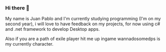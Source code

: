 ### Hi there 👋

<!--
**juanpdoss/juanpdoss** is a ✨ _special_ ✨ repository because its `README.md` (this file) appears on your GitHub profile.

Here are some ideas to get you started:

- 🔭 I’m currently working on ...
- 🌱 I’m currently learning ...
- 👯 I’m looking to collaborate on ...
- 🤔 I’m looking for help with ...
- 💬 Ask me about ...
- 📫 How to reach me: ...
- 😄 Pronouns: ...
- ⚡ Fun fact: ...
-->

My name is Juan Pablo and I'm currently studying programming (I'm on my second year), i will love to have feedback on my projects, for now using c# and .net framework to develop Desktop apps. 



Also if you are a path of exile player hit me up ingame wannadosomedps is my currently character. 
